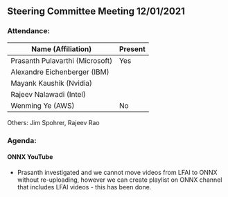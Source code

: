 ## Steering Committee Meeting 12/01/2021

### Attendance:

| Name (Affiliation)              | Present  |
| ------------------------------- | -------- |
| Prasanth Pulavarthi (Microsoft) | Yes      |
| Alexandre Eichenberger (IBM)    |       |
| Mayank Kaushik (Nvidia)         |        |
| Rajeev Nalawadi (Intel)         |       |
| Wenming Ye (AWS)                | No      |

Others: Jim Spohrer, Rajeev Rao

### Agenda:
 
  #### ONNX YouTube
  - Prasanth investigated and we cannot move videos from LFAI to ONNX without re-uploading, however we can create playlist on ONNX channel that includes LFAI videos - this has been done.
 
